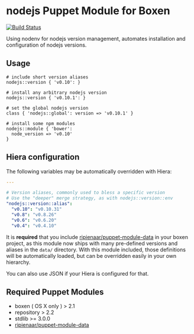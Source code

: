 # nodejs Puppet Module for Boxen

[![Build Status](https://travis-ci.org/boxen/puppet-nodejs.svg?branch=master)](https://travis-ci.org/boxen/puppet-nodejs)

Using nodenv for nodejs version management,
automates installation and configuration of nodejs versions.

## Usage

``` puppet
# include short version aliases
nodejs::version { 'v0.10': }

# install any arbitrary nodejs version
nodejs::version { 'v0.10.1': }

# set the global nodejs version
class { 'nodejs::global': version => 'v0.10.1' }

# install some npm modules
nodejs::module { 'bower':
  node_version => 'v0.10'
}
```

## Hiera configuration

The following variables may be automatically overridden with Hiera:

``` yaml
---

# Version aliases, commonly used to bless a specific version
# Use the "deeper" merge strategy, as with nodejs::version::env
"nodejs::version::alias":
  "v0.10": "v0.10.31"
  "v0.8": "v0.8.26"
  "v0.6": "v0.6.20"
  "v0.4": "v0.4.10"

```

It is **required** that you include
[ripienaar/puppet-module-data](https://github.com/ripienaar/puppet-module-data)
in your boxen project, as this module now ships with many pre-defined versions
and aliases in the `data/` directory. With this module included, those
definitions will be automatically loaded, but can be overridden easily in your
own hierarchy.

You can also use JSON if your Hiera is configured for that.

## Required Puppet Modules

* boxen ( OS X only ) > 2.1
* repository > 2.2
* stdlib >= 3.0.0
* [ripienaar/puppet-module-data](https://github.com/ripienaar/puppet-module-data)
